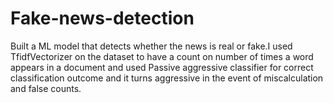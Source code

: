 # Fake-news-detection
Built a ML model that detects whether the news is real or fake.I used TfidfVectorizer on the dataset to have a count on number of times a word appears in a document and used Passive aggressive classifier for correct classification outcome and it turns aggressive in the event of miscalculation and false counts.
